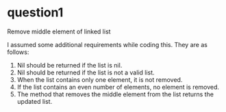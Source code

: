 # question1
Remove middle element of linked list

I assumed some additional requirements while coding this.  They are as follows:

1.  Nil should be returned if the list is nil.
2.  Nil should be returned if the list is not a valid list.
3.  When the list contains only one element, it is not removed.
4.  If the list contains an even number of elements, no element is removed.
5.  The method that removes the middle element from the list returns the updated list.
